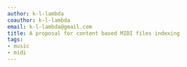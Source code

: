 ```yaml
---
author: k-l-lambda
coauthor: k-l-lambda
email: k-l-lambda@gmail.com
title: A proposal for content based MIDI files indexing
tags:
- music
- midi
---
```

